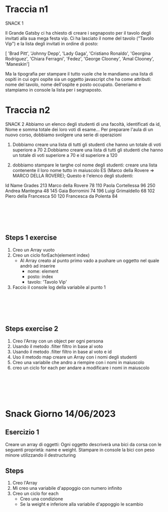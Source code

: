 # Traccia n1

SNACK 1

Il Grande Gatsby ci ha chiesto di creare i segnaposto per il tavolo degli invitati alla sua mega festa vip. Ci ha lasciato il nome del tavolo ("Tavolo Vip") e la lista degli invitati in ordine di posto:

[ 'Brad Pitt', 'Johnny Depp', 'Lady Gaga', 'Cristiano Ronaldo', 'Georgina Rodriguez', 'Chiara Ferragni', 'Fedez', 'George Clooney', 'Amal Clooney', 'Maneskin']

Ma la tipografia per stampare il tutto vuole che le mandiamo una lista di ospiti in cui ogni ospite sia un oggetto javascript che ha come attributi: nome del tavolo, nome dell'ospite e posto occupato.
Generiamo e stampiamo in console la lista per i segnaposto.

# Traccia n2

SNACK 2
Abbiamo un elenco degli studenti di una facoltà, identificati da id, Nome e somma totale dei loro voti di esame...
Per preparare l'aula di un nuovo corso, dobbiamo svolgere una serie di operazioni

1. Dobbiamo creare una lista di tutti gli studenti che hanno un totale di voti superiore a 70
   2.Dobbiamo creare una lista di tutti gli studenti che hanno un totale di voti superiore a 70 e id superiore a 120

2. dobbiamo stampare le targhe col nome degli studenti: creare una lista contenente il loro nome tutto in maiuscolo ES (Marco della Rovere => MARCO DELLA ROVERE);
   Questo è l'elenco degli studenti:

Id Name Grades
213 Marco della Rovere 78
110 Paola Cortellessa 96
250 Andrea Mantegna 48
145 Gaia Borromini 74
196 Luigi Grimaldello 68
102 Piero della Francesca 50
120 Francesca da Polenta 84

<br>
<br>
<br>
<br>

## Steps 1 exercise

1. Creo un Array vuoto
1. Creo un ciclo forEach(element index)
   - Al Array creato al punto primo vado a pushare un oggetto nel quale andrò ad inserire
     - nome: element
     - posto: index
     - tavolo: 'Tavolo Vip'
1. Faccio il console log della variabile al punto 1

<br>
<br>
<br>
<br>

## Steps exercise 2

1. Creo l'Array con un object per ogni persona
1. Usando il metodo .filter filtro in base al voto
1. Usando il metodo .filter filtro in base al voto e id
1. Uso il metodo map creare un Array con i nomi degli studenti
1. Creo una variabile che andro a riempire con i nomi in maiuscolo
1. creo un ciclo for each per andare a modificare i nomi in maiuscolo

<br>
<br>
<br>
<br>

# Snack Giorno 14/06/2023

## Esercizio 1

Creare un array di oggetti:
Ogni oggetto descriverà una bici da corsa con le seguenti proprietà: name e weight.
Stampare in console la bici con peso minore utilizzando il destructuring

## Steps

1. Creo l'Array
1. Mi creo una variabile d'appoggio con numero infinito
1. Creo un ciclo for each
   - Creo una condizione
   - Se la weight e inferiore alla variabile d'appoggio le scambio
